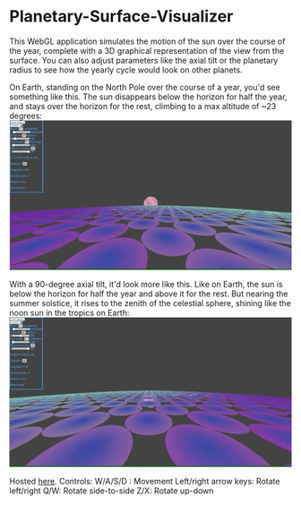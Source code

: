 Planetary-Surface-Visualizer
============================

This WebGL application simulates the motion of the sun over the course of the year, complete with a 3D graphical representation of the view from the surface. You can also adjust parameters like the axial tilt or the planetary radius to see how the yearly cycle would look on other planets. 

On Earth, standing on the North Pole over the course of a year, you'd see something like this. The sun disappears below the horizon for half the year, and stays over the horizon for the rest, climbing to a max altitude of ~23 degrees:
![](earth-like.gif)

With a 90-degree axial tilt, it'd look more like this. Like on Earth, the sun is below the horizon for half the year and above it for the rest. But nearing the summer solstice, it rises to the zenith of the celestial sphere, shining like the noon sun in the tropics on Earth:
![](high-tilt.gif)

Hosted [here](http://lolney.github.io/Planetary-Surface-Visualizer/).
Controls:
W/A/S/D : 		Movement
Left/right arrow keys: 	Rotate left/right
Q/W: 			Rotate side-to-side
Z/X: 			Rotate up-down
